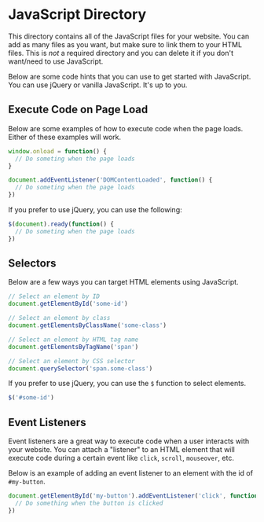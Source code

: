 # JavaScript Directory
This directory contains all of the JavaScript files for your website. You can add as many files as you want, but 
make sure to link them to your HTML files. This is _not_ a required directory and you can delete it if you don't 
want/need to use JavaScript.

Below are some code hints that you can use to get started with JavaScript. You can use jQuery or vanilla JavaScript. 
It's up to you.

## Execute Code on Page Load
Below are some examples of how to execute code when the page loads. Either of these examples will work.
```js
window.onload = function() {
  // Do someting when the page loads
}
```

```js
document.addEventListener('DOMContentLoaded', function() {
  // Do someting when the page loads
})
```

If you prefer to use jQuery, you can use the following:

```js
$(document).ready(function() {
  // Do someting when the page loads
})
```

## Selectors
Below are a few ways you can target HTML elements using JavaScript.
  
```js
// Select an element by ID
document.getElementById('some-id')

// Select an element by class
document.getElementsByClassName('some-class')

// Select an element by HTML tag name
document.getElementsByTagName('span')

// Select an element by CSS selector
document.querySelector('span.some-class')
```

If you prefer to use jQuery, you can use the `$` function to select elements.
```js
$('#some-id')
````

## Event Listeners
Event listeners are a great way to execute code when a user interacts with your website. You can attach a "listener" 
to an HTML element that will execute code during a certain event like `click`, `scroll`, `mouseover`, etc.

Below is an example of adding an event listener to an element with the id of `#my-button`.
```js
document.getElementById('my-button').addEventListener('click', function() {
  // Do something when the button is clicked
})
```